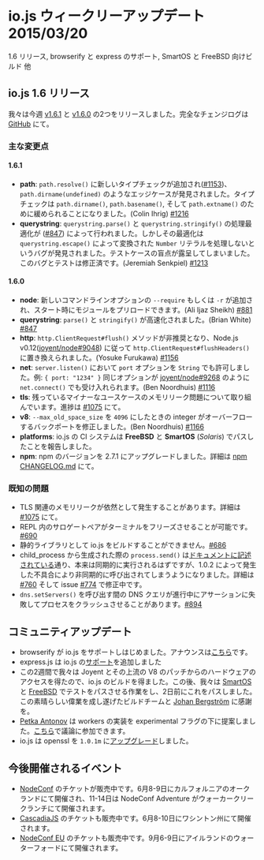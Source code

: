 # io.js ウィークリーアップデート 2015/03/20

1.6 リリース, browserify と express のサポート, SmartOS と FreeBSD 向けビルド 他

<!--
# io.js 1.6 release
This week we had a two io.js releases [v1.6.1](https://iojs.org/dist/v1.6.1/) and  [v1.6.0](https://iojs.org/dist/v1.6.0/), complete changelog can be found [on GitHub](https://github.com/iojs/io.js/blob/v1.x/CHANGELOG.md).
-->

## io.js 1.6 リリース

我々は今週 [v1.6.1](https://iojs.org/dist/v1.6.1/) と [v1.6.0](https://iojs.org/dist/v1.6.0/) の2つをリリースしました。完全なチェンジログは [GitHub](https://github.com/iojs/io.js/blob/v1.x/CHANGELOG.md) にて。

<!--
### Notable changes
-->

### 主な変更点

#### 1.6.1

<!--
* **path**: New type-checking on `path.resolve()` [#1153](https://github.com/iojs/io.js/pull/1153) uncovered some edge-cases being relied upon in the wild, most notably `path.dirname(undefined)`. Type-checking has been loosened for `path.dirname()`, `path.basename()`, and `path.extname()` (Colin Ihrig) [#1216](https://github.com/iojs/io.js/pull/1216).
* **querystring**: Internal optimizations in `querystring.parse()` and `querystring.stringify()` [#847](https://github.com/iojs/io.js/pull/847) prevented `Number` literals from being properly converted via `querystring.escape()` [#1208](https://github.com/iojs/io.js/issues/1208), exposing a blind-spot in the test suite. The bug and the tests have now been fixed (Jeremiah Senkpiel) [#1213](https://github.com/iojs/io.js/pull/1213).
-->

* **path**: `path.resolve()` に新しいタイプチェックが追加され([#1153](https://github.com/iojs/io.js/pull/1153))、`path.dirname(undefined)` のようなエッジケースが発見されました。タイプチェックは `path.dirname()`, `path.basename()`, そして `path.extname()` のために緩められることになりました。(Colin Ihrig) [#1216](https://github.com/iojs/io.js/pull/1216)
* **querystring**: `querystring.parse()` と `querystring.stringify()` の処理最適化が ([#847](https://github.com/iojs/io.js/pull/847)) によって行われました。しかしその最適化は `querystring.escape()` によって変換された `Number` リテラルを処理しないというバグが発見されました。テストケースの盲点が露呈してしまいました。このバグとテストは修正済です。(Jeremiah Senkpiel) [#1213](https://github.com/iojs/io.js/pull/1213)

#### 1.6.0

<!--
* **node**: a new `-r` or `--require` command-line option can be used to pre-load modules at start-up (Ali Ijaz Sheikh) [#881](https://github.com/iojs/io.js/pull/881).
* **querystring**: `parse()` and `stringify()` are now faster (Brian White) [#847](https://github.com/iojs/io.js/pull/847).
* **http**: the `http.ClientRequest#flush()` method has been deprecated and replaced with `http.ClientRequest#flushHeaders()` to match the same change now in Node.js v0.12 as per [joyent/node#9048](https://github.com/joyent/node/pull/9048) (Yosuke Furukawa) [#1156](https://github.com/iojs/io.js/pull/1156).
* **net**: allow `server.listen()` to accept a `String` option for `port`, e.g. `{ port: "1234" }`, to match the same option being accepted in `net.connect()` as of [joyent/node#9268](https://github.com/joyent/node/pull/9268) (Ben Noordhuis) [#1116](https://github.com/iojs/io.js/pull/1116).
* **tls**: further work on the reported memory leak although there appears to be a minor leak remaining for the use-case in question, track progress at [#1075](https://github.com/iojs/io.js/issues/1075).
* **v8**: backport a fix for an integer overflow when `--max_old_space_size` values above `4096` are used (Ben Noordhuis) [#1166](https://github.com/iojs/io.js/pull/1166).
* **platforms**: the io.js CI system now reports passes on **FreeBSD** and **SmartOS** (_Solaris_).
* **npm**: upgrade npm to 2.7.1. See [npm CHANGELOG.md](https://github.com/npm/npm/blob/master/CHANGELOG.md#v271-2015-03-05) for details.
-->

* **node**: 新しいコマンドラインオプションの `--require` もしくは `-r` が追加され、スタート時にモジュールをプリロードできます。(Ali Ijaz Sheikh) [#881](https://github.com/iojs/io.js/pull/881)
* **querystring**: `parse()` と `stringify()` が高速化されました。(Brian White) [#847](https://github.com/iojs/io.js/pull/847)
* **http**: `http.ClientRequest#flush()` メソッドが非推奨となり、Node.js v0.12([joyent/node#9048](https://github.com/joyent/node/pull/9048)) に従って `http.ClientRequest#flushHeaders()` に置き換えられました。(Yosuke Furukawa) [#1156](https://github.com/iojs/io.js/pull/1156)
* **net**: `server.listen()` において `port` オプションを `String` でも許可しました。例: `{ port: "1234" }` 同じオプションが [joyent/node#9268](https://github.com/joyent/node/pull/9268) のように `net.connect()` でも受け入れられます。(Ben Noordhuis) [#1116](https://github.com/iojs/io.js/pull/1116)
* **tls**: 残っているマイナーなユースケースのメモリリーク問題について取り組んでいます。進捗は [#1075](https://github.com/iojs/io.js/issues/1075) にて。
* **v8**: `--max_old_space_size` を `4096` にしたときの integer がオーバーフローするバックポートを修正しました。(Ben Noordhuis) [#1166](https://github.com/iojs/io.js/pull/1166)
* **platforms**: io.js の CI システムは **FreeBSD** と **SmartOS** (_Solaris_) でパスしたことを報告しました。
* **npm**: npm のバージョンを 2.7.1 にアップグレードしました。詳細は  [npm CHANGELOG.md](https://github.com/npm/npm/blob/master/CHANGELOG.md#v271-2015-03-05) にて。

<!--
### Known Issues
-->

### 既知の問題

<!--
* Possible remaining TLS-related memory leak(s), details at [#1075](https://github.com/iojs/io.js/issues/1075).
* Surrogate pair in REPL can freeze terminal [#690](https://github.com/iojs/io.js/issues/690)
* Not possible to build io.js as a static library [#686](https://github.com/iojs/io.js/issues/686)
* `process.send()` is not synchronous as the docs suggest, a regression introduced in 1.0.2, see [#760](https://github.com/iojs/io.js/issues/760) and fix in [#774](https://github.com/iojs/io.js/issues/774)
* Calling `dns.setServers()` while a DNS query is in progress can cause the process to crash on a failed assertion [#894](https://github.com/iojs/io.js/issues/894)
-->

* TLS 関連のメモリリークが依然として発生することがあります。詳細は [#1075](https://github.com/iojs/io.js/issues/1075) にて。
* REPL 内のサロゲートペアがターミナルをフリーズさせることが可能です。[#690](https://github.com/iojs/io.js/issues/690)
* 静的ライブラリとして io.js をビルドすることができません。[#686](https://github.com/iojs/io.js/issues/686)
* child_process から生成された際の `process.send()` は[ドキュメントに記述されている](https://iojs.org/api/child_process.html#child_process_child_send_message_sendhandle)通り、本来は同期的に実行されるはずですが、1.0.2 によって発生した不具合により非同期的に呼び出されてしまうようになりました。詳細は [#760](https://github.com/iojs/io.js/issues/760) そして issue [#774](https://github.com/iojs/io.js/issues/774) で修正中です。
* `dns.setServers()` を呼び出す間の DNS クエリが進行中にアサーションに失敗してプロセスをクラッシュさせることがあります。[#894](https://github.com/iojs/io.js/issues/894)

<!--
# Community Updates
-->

## コミュニティアップデート

<!--
* browserify supports io.js, you can check the announcement [here](https://twitter.com/yosuke_furukawa/status/577150547850969088)
* express.js added [support](https://github.com/strongloop/express/commit/165660811aa9ba5f3733a7b033894f3d9a9c5e60) to io.js
* Over the last two weeks we got access to hardware from Joyent and upstreamed a patch to V8 so we got io.js building. After that we worked on passing tests for both [SmartOS](https://github.com/iojs/build/pull/64) and [FreeBSD](https://github.com/iojs/io.js/pull/1167) which as of two days ago now pass, this was thanks to the amazing work of the build team and [Johan Bergström](https://github.com/jbergstroem)
* [Petka Antonov](https://github.com/petkaantonov) is proposing a workers implementation in io.js under an experimental flag, you can join the discussion [here](https://github.com/iojs/io.js/pull/1159)
* io.js [upgraded](https://github.com/iojs/io.js/pull/1206) openssl to `1.0.1m`
-->

* browserify が io.js をサポートしはじめました。アナウンスは[こちら](https://twitter.com/yosuke_furukawa/status/577150547850969088)です。
* express.js は io.js の[サポート](https://github.com/strongloop/express/commit/165660811aa9ba5f3733a7b033894f3d9a9c5e60)を追加しました
* この2週間で我々は Joyent とその上流の V8 のパッチからのハードウェアのアクセスを得たので、io.js のビルドを得ました。この後、我々は [SmartOS](https://github.com/iojs/build/pull/64) と [FreeBSD](https://github.com/iojs/io.js/pull/1167) でテストをパスさせる作業をし、2日前にこれをパスしました。この素晴らしい偉業を成し遂げたビルドチームと [Johan Bergström](https://github.com/jbergstroem) に感謝を。
* [Petka Antonov](https://github.com/petkaantonov) は workers の実装を experimental フラグの下に提案しました。[こちら](https://github.com/iojs/io.js/pull/1159)で議論に参加できます。
* io.js は openssl を `1.0.1m` に[アップグレード](https://github.com/iojs/io.js/pull/1206)しました。

<!--
# Upcoming Events
-->

## 今後開催されるイベント

<!--
* [NodeConf](http://nodeconf.com/) tickets are on sale, June 8th and 9th at Oakland, CA and NodeConf Adventure for June 11th - 14th at Walker Creek Ranch, CA
* [CascadiaJS](http://2015.cascadiajs.com/) tickets are on sale, July 8th - 10th at Washington State
* [NodeConf EU](http://nodeconf.eu/) tickets are on sale, September 6th - 9th at Waterford, Ireland
-->

* [NodeConf](http://nodeconf.com/) のチケットが販売中です。6月8-9日にカルフォルニアのオークランドにて開催され、11-14日は NodeConf Adventure がウォーカークリークランチにて開催されます。
* [CascadiaJS](http://2015.cascadiajs.com/) のチケットも販売中です。6月8-10日にワシントン州にて開催されます。
* [NodeConf EU](http://nodeconf.eu/) のチケットも販売中です。9月6-9日にアイルランドのウォーターフォードにて開催されます。
